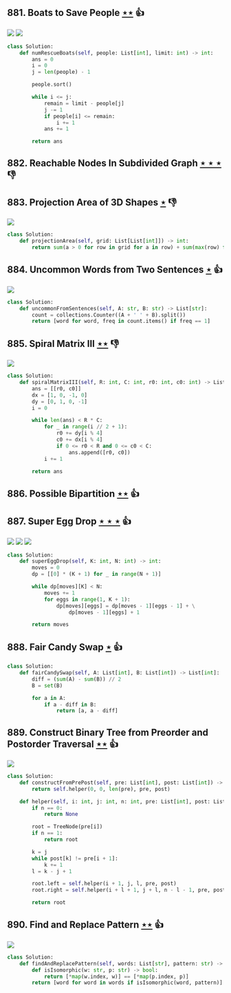 ## 881. Boats to Save People [$\star\star$](https://leetcode.com/problems/boats-to-save-people) :thumbsup:

![](https://img.shields.io/badge/-Greedy-0B346E.svg?style=flat-square) ![](https://img.shields.io/badge/-Two%20Pointers-2EA9DF.svg?style=flat-square)

```python
class Solution:
    def numRescueBoats(self, people: List[int], limit: int) -> int:
        ans = 0
        i = 0
        j = len(people) - 1

        people.sort()

        while i <= j:
            remain = limit - people[j]
            j -= 1
            if people[i] <= remain:
                i += 1
            ans += 1

        return ans
```

## 882. Reachable Nodes In Subdivided Graph [$\star\star\star$](https://leetcode.com/problems/reachable-nodes-in-subdivided-graph) :thumbsdown:

## 883. Projection Area of 3D Shapes [$\star$](https://leetcode.com/problems/projection-area-of-3d-shapes) :thumbsdown:

![](https://img.shields.io/badge/-Math-434343.svg?style=flat-square)

```python
class Solution:
    def projectionArea(self, grid: List[List[int]]) -> int:
        return sum(a > 0 for row in grid for a in row) + sum(max(row) for row in grid) + sum(max(col) for col in zip(*grid))
```

## 884. Uncommon Words from Two Sentences [$\star$](https://leetcode.com/problems/uncommon-words-from-two-sentences) :thumbsup:

![](https://img.shields.io/badge/-Hash%20Table-7BA23F.svg?style=flat-square)

```python
class Solution:
    def uncommonFromSentences(self, A: str, B: str) -> List[str]:
        count = collections.Counter((A + ' ' + B).split())
        return [word for word, freq in count.items() if freq == 1]
```

## 885. Spiral Matrix III [$\star\star$](https://leetcode.com/problems/spiral-matrix-iii) :thumbsdown:

![](https://img.shields.io/badge/-Math-434343.svg?style=flat-square)

```python
class Solution:
    def spiralMatrixIII(self, R: int, C: int, r0: int, c0: int) -> List[List[int]]:
        ans = [[r0, c0]]
        dx = [1, 0, -1, 0]
        dy = [0, 1, 0, -1]
        i = 0

        while len(ans) < R * C:
            for _ in range(i // 2 + 1):
                r0 += dy[i % 4]
                c0 += dx[i % 4]
                if 0 <= r0 < R and 0 <= c0 < C:
                    ans.append([r0, c0])
            i += 1

        return ans
```

## 886. Possible Bipartition [$\star\star$](https://leetcode.com/problems/possible-bipartition) :thumbsup:

## 887. Super Egg Drop [$\star\star\star$](https://leetcode.com/problems/super-egg-drop) :thumbsup:

![](https://img.shields.io/badge/-Binary%20Search-1B813E.svg?style=flat-square) ![](https://img.shields.io/badge/-Dynamic%20Programming-113285.svg?style=flat-square) ![](https://img.shields.io/badge/-Math-434343.svg?style=flat-square)

```python
class Solution:
    def superEggDrop(self, K: int, N: int) -> int:
        moves = 0
        dp = [[0] * (K + 1) for _ in range(N + 1)]

        while dp[moves][K] < N:
            moves += 1
            for eggs in range(1, K + 1):
                dp[moves][eggs] = dp[moves - 1][eggs - 1] + \
                    dp[moves - 1][eggs] + 1

        return moves
```

## 888. Fair Candy Swap [$\star$](https://leetcode.com/problems/fair-candy-swap) :thumbsup:

```python
class Solution:
    def fairCandySwap(self, A: List[int], B: List[int]) -> List[int]:
        diff = (sum(A) - sum(B)) // 2
        B = set(B)

        for a in A:
            if a - diff in B:
                return [a, a - diff]
```

## 889. Construct Binary Tree from Preorder and Postorder Traversal [$\star\star$](https://leetcode.com/problems/construct-binary-tree-from-preorder-and-postorder-traversal) :thumbsup:

![](https://img.shields.io/badge/-Tree-227D51.svg?style=flat-square)

```python
class Solution:
    def constructFromPrePost(self, pre: List[int], post: List[int]) -> TreeNode:
        return self.helper(0, 0, len(pre), pre, post)

    def helper(self, i: int, j: int, n: int, pre: List[int], post: List[int]) -> TreeNode:
        if n == 0:
            return None

        root = TreeNode(pre[i])
        if n == 1:
            return root

        k = j
        while post[k] != pre[i + 1]:
            k += 1
        l = k - j + 1

        root.left = self.helper(i + 1, j, l, pre, post)
        root.right = self.helper(i + l + 1, j + l, n - l - 1, pre, post)

        return root
```

## 890. Find and Replace Pattern [$\star\star$](https://leetcode.com/problems/find-and-replace-pattern) :thumbsup:

![](https://img.shields.io/badge/-String-60373E.svg?style=flat-square)

```python
class Solution:
    def findAndReplacePattern(self, words: List[str], pattern: str) -> List[str]:
        def isIsomorphic(w: str, p: str) -> bool:
            return [*map(w.index, w)] == [*map(p.index, p)]
        return [word for word in words if isIsomorphic(word, pattern)]
```
